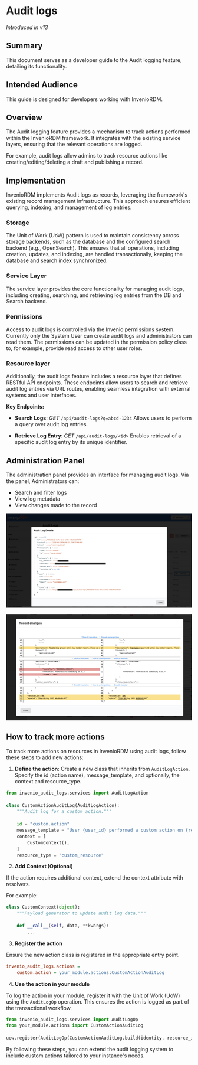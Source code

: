 # Audit logs

_Introduced in v13_

## Summary

This document serves as a developer guide to the Audit logging feature, detailing its functionality.

## Intended Audience

This guide is designed for developers working with InvenioRDM.

## Overview

The Audit logging feature provides a mechanism to track actions performed within the InvenioRDM framework. It integrates with the existing service layers, ensuring that the relevant operations are logged.

For example, audit logs allow admins to track resource actions like creating/editing/deleting a draft and publishing a record.

## Implementation

InvenioRDM implements Audit logs as records, leveraging the framework's existing record management infrastructure. This approach ensures efficient querying, indexing, and management of log entries.

### Storage

The Unit of Work (UoW) pattern is used to maintain consistency across storage backends, such as the database and the configured search backend (e.g., OpenSearch). This ensures that all operations, including creation, updates, and indexing, are handled transactionally, keeping the database and search index synchronized.

### Service Layer

The service layer provides the core functionality for managing audit logs, including creating, searching, and retrieving log entries from the DB and Search backend.

### Permissions

Access to audit logs is controlled via the Invenio permissions system. Currently only the System User can create audit logs and administrators can read them. The permissions can be updated in the permission policy class to, for example, provide read access to other user roles.

### Resource layer

Additionally, the audit logs feature includes a resource layer that defines RESTful API endpoints. These endpoints allow users to search and retrieve audit log entries via URL routes, enabling seamless integration with external systems and user interfaces.

**Key Endpoints:**

- **Search Logs**: _GET_ `/api/audit-logs?q=abcd-1234`
  Allows users to perform a query over audit log entries.

- **Retrieve Log Entry**: _GET_ `/api/audit-logs/<id>`
  Enables retrieval of a specific audit log entry by its unique identifier.

## Administration Panel

The administration panel provides an interface for managing audit logs. Via the panel, Administrators can:

- Search and filter logs
- View log metadata
- View changes made to the record

![Administration Panel Audit Log Data](./img/audit-logs-json.png)

![Administration Panel Record Changes](./img/audit-logs-changes.png)

## How to track more actions

To track more actions on resources in InvenioRDM using audit logs, follow these steps to add new actions:

1. **Define the action**: Create a new class that inherits from `AuditLogAction`.
   Specify the id (action name), message_template, and optionally, the context and resource_type.

```python
from invenio_audit_logs.services import AuditLogAction

class CustomActionAuditLog(AuditLogAction):
    """Audit log for a custom action."""

    id = "custom.action"
    message_template = "User {user_id} performed a custom action on {resource_id}."
    context = [
        CustomContext(),
    ]
    resource_type = "custom_resource"
```

2. **Add Context (Optional)**

If the action requires additional context, extend the context attribute with resolvers.

For example:

```python
class CustomContext(object):
    """Payload generator to update audit log data."""

    def __call__(self, data, **kwargs):
        ...
```

3. **Register the action**

Ensure the new action class is registered in the appropriate entry point.

```cfg
invenio_audit_logs.actions =
    custom.action = your_module.actions:CustomActionAuditLog

```

4. **Use the action in your module**

To log the action in your module, register it with the Unit of Work (UoW) using the `AuditLogOp` operation. This ensures the action is logged as part of the transactional workflow.

```python
from invenio_audit_logs.services import AuditLogOp
from your_module.actions import CustomActionAuditLog

uow.register(AuditLogOp(CustomActionAuditLog.build(identity, resource_id, ...)))
```

By following these steps, you can extend the audit logging system to include custom actions tailored to your instance's needs.

